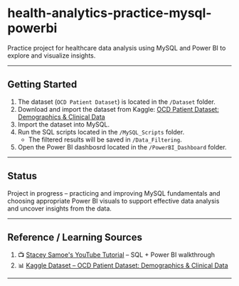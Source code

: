 # health-analytics-practice-mysql-powerbi
Practice project for healthcare data analysis using MySQL and Power BI to explore and visualize insights.

---

## Getting Started
1. The dataset (`OCD Patient Dataset`) is located in the `/Dataset` folder.
2. Download and import the dataset from Kaggle: [OCD Patient Dataset: Demographics & Clinical Data](https://www.kaggle.com/datasets/ohinhaque/ocd-patient-dataset-demographics-and-clinical-data/)
3. Import the dataset into MySQL.
4. Run the SQL scripts located in the `/MySQL_Scripts` folder.  
   - The filtered results will be saved in `/Data_Filtering`.
5. Open the Power BI dashbosrd located in the `/PowerBI_Dashboard` folder.

---

## Status
Project in progress – practicing and improving MySQL fundamentals and choosing appropriate Power BI visuals to support effective data analysis and uncover insights from the data.

---

## Reference / Learning Sources

1. 📺 [Stacey Samoe's YouTube Tutorial](https://www.youtube.com/watch?v=4OxuHa8POQU&list=LL&index=19&t=1274s) – SQL + Power BI walkthrough
2. 📊 [Kaggle Dataset – OCD Patient Dataset: Demographics & Clinical Data](https://www.kaggle.com/datasets/ohinhaque/ocd-patient-dataset-demographics-and-clinical-data)

---
